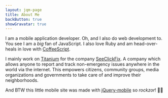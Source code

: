 ```yaml
---
layout: jqm-page
title: About Me
backButton: true
showGravatar: true
---
```

I am a mobile application developer. Oh, and I also do web development to. You
see I am a *big* fan of JavaScript. I also love Ruby and am head-over-heals in
love with [CoffeeScript][].

I mainly work on [Titanium][] for the company
[SeeClickFix](http://seeclickfix.com). A company which allows anyone to report
and track non-emergency issues anywhere in the world via the internet. This
empowers citizens, community groups, media organizations and governments to take
care of and improve their neighborhoods.

And BTW this little mobile site was made with [jQuery-mobile][jqm] so
*rockzor*! 👊😎

[CoffeeScript]: http://coffeescript.org/
[Titanium]: http://www.appcelerator.com/
[jqm]: http://jquerymobile.com/
